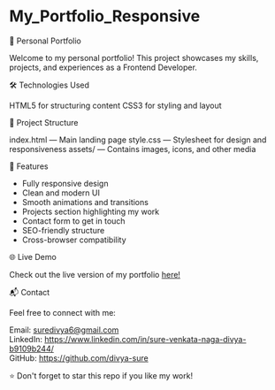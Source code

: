 # My_Portfolio_Responsive

🌟 Personal Portfolio

Welcome to my personal portfolio! This project showcases my skills, projects, and experiences as a Frontend Developer.

🛠️ Technologies Used

HTML5 for structuring content
CSS3 for styling and layout

📂 Project Structure

index.html — Main landing page
style.css — Stylesheet for design and responsiveness
assets/ — Contains images, icons, and other media

🚀 Features

- Fully responsive design
- Clean and modern UI
- Smooth animations and transitions
- Projects section highlighting my work
- Contact form to get in touch
- SEO-friendly structure
- Cross-browser compatibility

🌐 Live Demo

Check out the live version of my portfolio <a href="suredivya.netlify.app">here!</a>

📬 Contact

Feel free to connect with me:

Email: suredivya6@gmail.com  
LinkedIn: https://www.linkedin.com/in/sure-venkata-naga-divya-b9109b244/  
GitHub: https://github.com/divya-sure  

⭐ Don't forget to star this repo if you like my work!
